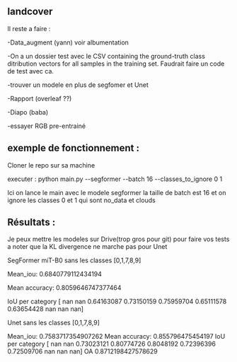 ## landcover
Il reste a faire :

-Data_augment (yann) voir albumentation

-On a un dossier test avec le CSV containing the ground-truth class ditribution vectors for all samples in the training set. Faudrait faire un code de test avec ca. 

-trouver un modele en plus de segfomer et Unet

-Rapport (overleaf ??)

-Diapo (baba)

-essayer RGB pre-entrainé

## exemple de fonctionnement :

Cloner le repo sur sa machine

executer : python main.py --segformer --batch 16 --classes_to_ignore 0 1 

Ici on lance le main avec le modele segformer la taille de batch est 16 et on ignore les classes 0 et 1 qui sont no_data et clouds


## Résultats :

Je peux mettre les modeles sur Drive(trop gros pour git) pour faire vos tests a noter que la KL divergence ne marche pas pour Unet 

SegFormer miT-B0 sans les classes  [0,1,7,8,9]

Mean_iou: 0.6840779112434194

Mean accuracy: 0.8059646747377464

IoU per category [       nan        nan 0.64163087 0.73150159 0.75959704 0.65111578 0.63654428        nan        nan        nan]

Unet  sans les classes  [0,1,7,8,9]

Mean_iou: 0.7583717354907262
Mean accuracy: 0.855796475454197
IoU per category [       nan        nan 0.73023121 0.80774726 0.8048192  0.72396396
 0.72509706        nan        nan        nan]
OA 0.8712198427578629